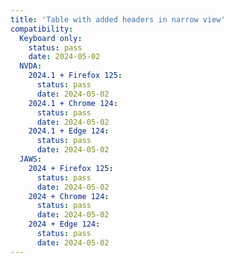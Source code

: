 ```yaml
---
title: 'Table with added headers in narrow view'
compatibility:
  Keyboard only:
    status: pass
    date: 2024-05-02
  NVDA:
    2024.1 + Firefox 125:
      status: pass
      date: 2024-05-02
    2024.1 + Chrome 124:
      status: pass
      date: 2024-05-02
    2024.1 + Edge 124:
      status: pass
      date: 2024-05-02
  JAWS:
    2024 + Firefox 125:
      status: pass
      date: 2024-05-02
    2024 + Chrome 124:
      status: pass
      date: 2024-05-02
    2024 + Edge 124:
      status: pass
      date: 2024-05-02
---
```

